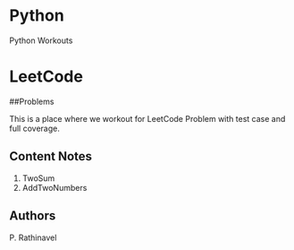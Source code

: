 # Python
Python Workouts

# LeetCode 

##Problems

This is a place where we workout for LeetCode Problem with test case and full coverage.

## Content Notes

1. TwoSum
2. AddTwoNumbers

## Authors 
P. Rathinavel
